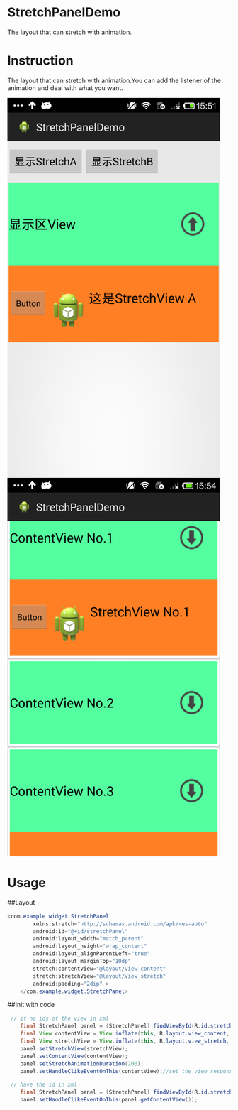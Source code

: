 StretchPanelDemo
================

The layout that can stretch with animation.

Instruction
===========
The layout that can stretch with animation.You can add the listener of the animation and deal with what you want.

![](https://github.com/aaironman/StretchPanelDemo/raw/master/sreen1.png)        ![](https://github.com/aaironman/StretchPanelDemo/raw/master/screen2.png)

Usage
=======
##Layout

```java
<com.example.widget.StretchPanel
        xmlns:stretch="http://schemas.android.com/apk/res-auto"
        android:id="@+id/stretchPanel"
        android:layout_width="match_parent"
        android:layout_height="wrap_content"
        android:layout_alignParentLeft="true"
        android:layout_marginTop="10dp"
        stretch:contentView="@layout/view_content"
        stretch:stretchView="@layout/view_stretch"
        android:padding="2dip" >
    </com.example.widget.StretchPanel>
 ```
##Init with code
```java
 // if no ids of the view in xml
    final StretchPanel panel = (StretchPanel) findViewById(R.id.stretchPanel);
    final View contentView = View.inflate(this, R.layout.view_content, null);
    final View stretchView = View.inflate(this, R.layout.view_stretch, null);
    panel.setStretchView(stretchView);
    panel.setContentView(contentView);
    panel.setStretchAnimationDuration(200);
    panel.setHandleClikeEventOnThis(contentView);//set the view response the click event
```
```java 
 // have the id in xml
    final StretchPanel panel = (StretchPanel) findViewById(R.id.stretchPanel);
    panel.setHandleClikeEventOnThis(panel.getContentView());
```

